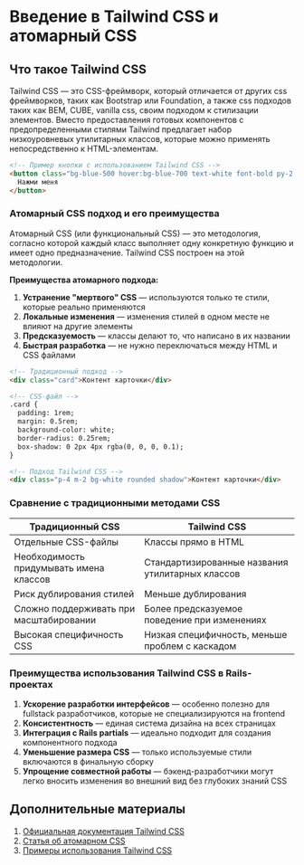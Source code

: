 # Введение в Tailwind CSS и атомарный CSS

## Что такое Tailwind CSS

Tailwind CSS — это CSS-фреймворк, который отличается от других css фреймворков, таких как Bootstrap или Foundation, а также css подходов таких как BEM, CUBE, vanilla css, своим подходом к стилизации элементов. Вместо предоставления готовых компонентов с предопределенными стилями Tailwind предлагает набор низкоуровневых утилитарных классов, которые можно применять непосредственно к HTML-элементам.

```html
<!-- Пример кнопки с использованием Tailwind CSS -->
<button class="bg-blue-500 hover:bg-blue-700 text-white font-bold py-2 px-4 rounded">
  Нажми меня
</button>
```

### Атомарный CSS подход и его преимущества

Атомарный CSS (или функциональный CSS) — это методология, согласно которой каждый класс выполняет одну конкретную функцию и имеет одно предназначение. Tailwind CSS построен на этой методологии.

**Преимущества атомарного подхода:**

1. **Устранение "мертвого" CSS** — используются только те стили, которые реально применяются
2. **Локальные изменения** — изменения стилей в одном месте не влияют на другие элементы
3. **Предсказуемость** — классы делают то, что написано в их названии
4. **Быстрая разработка** — не нужно переключаться между HTML и CSS файлами

```html
<!-- Традиционный подход -->
<div class="card">Контент карточки</div>

<!-- CSS-файл -->
.card {
  padding: 1rem;
  margin: 0.5rem;
  background-color: white;
  border-radius: 0.25rem;
  box-shadow: 0 2px 4px rgba(0, 0, 0, 0.1);
}

<!-- Подход Tailwind CSS -->
<div class="p-4 m-2 bg-white rounded shadow">Контент карточки</div>
```

### Сравнение с традиционными методами CSS

| Традиционный CSS | Tailwind CSS |
|------------------|--------------|
| Отдельные CSS-файлы | Классы прямо в HTML |
| Необходимость придумывать имена классов | Стандартизированные названия утилитарных классов |
| Риск дублирования стилей | Меньше дублирования |
| Сложно поддерживать при масштабировании | Более предсказуемое поведение при изменениях |
| Высокая специфичность CSS | Низкая специфичность, меньше проблем с каскадом |

### Преимущества использования Tailwind CSS в Rails-проектах

1. **Ускорение разработки интерфейсов** — особенно полезно для fullstack разработчиков, которые не специализируются на frontend
2. **Консистентность** — единая система дизайна на всех страницах
3. **Интеграция с Rails partials** — идеально подходит для создания компонентного подхода
4. **Уменьшение размера CSS** — только используемые стили включаются в финальную сборку
5. **Упрощение совместной работы** — бэкенд-разработчики могут легко вносить изменения во внешний вид без глубоких знаний CSS

## Дополнительные материалы

1. [Официальная документация Tailwind CSS](https://tailwindcss.com/docs)
2. [Статья об атомарном CSS](https://css-tricks.com/lets-define-exactly-atomic-css/)
3. [Примеры использования Tailwind CSS](https://tailwindcomponents.com/)
